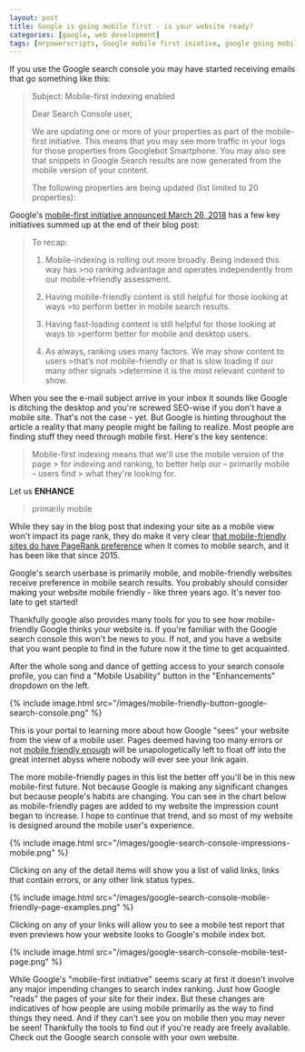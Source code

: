 ```yaml
---
layout: post
title: Google is going mobile first - is your website ready?
categories: [google, web development]
tags: [mrpowerscripts, Google mobile first iniative, google going mobile first, how to make website mobile friendly, is my website mobile friendy, mobile friendly google search console, googl search console mobile friendly]
---
```


If you use the Google search console you may have started receiving emails that go something like this:
>Subject: Mobile-first indexing enabled
>
>Dear Search Console user,
>
>We are updating one or more of your properties as part of the mobile-first initiative. This means that you may see more traffic in your logs for those properties from Googlebot Smartphone. You may also see that snippets in Google Search results are now generated from the mobile version of your content.
>
>The following properties are being updated (list limited to 20 properties):

Google's [mobile-first initiative announced March 26, 2018](https://webmasters.googleblog.com/2018/03/rolling-out-mobile-first-indexing.html) has a few key initiatives summed up at the end of their blog post:

>To recap:
>
>1. Mobile-indexing is rolling out more broadly. Being indexed this way has >no ranking advantage and operates independently from our mobile->friendly assessment.
>
>2. Having mobile-friendly content is still helpful for those looking at ways >to perform better in mobile search results.
>
>3. Having fast-loading content is still helpful for those looking at ways to >perform better for mobile and desktop users.
>
>4. As always, ranking uses many factors. We may show content to users >that’s not mobile-friendly or that is slow loading if our many other signals >determine it is the most relevant content to show.

When you see the e-mail subject arrive in your inbox it sounds like Google is ditching the desktop and you're screwed SEO-wise if you don't have a mobile site. That's not the case - yet. But Google is hinting throughout the article a reality that many people might be failing to realize. Most people are finding stuff they need through mobile first. Here's the key sentence:

> Mobile-first indexing means that we'll use the mobile version of the page > for indexing and ranking, to better help our – primarily mobile – users find > what they're looking for.

Let us __ENHANCE__

> primarily mobile

While they say in the blog post that indexing your site as a mobile view won't impact its page rank, they do make it very clear [that mobile-friendly sites do have PageRank preference](https://webmasters.googleblog.com/2015/04/rolling-out-mobile-friendly-update.html) when it comes to mobile search, and it has been like that since 2015.

Google's search userbase is primarily mobile, and mobile-friendly websites receive preference in mobile search results. You probably should consider making your website mobile friendly - like three years ago. It's never too late to get started!

Thankfully google also provides many tools for you to see how mobile-friendly Google thinks your website is. If you're familiar with the Google search console this won't be news to you. If not, and you have a website that you want people to find in the future now it the time to get acquainted.

After the whole song and dance of getting access to your search console profile, you can find a "Mobile Usability" button in the "Enhancements" dropdown on the left.

{% include image.html src="/images/mobile-friendly-button-google-search-console.png" %}

This is your portal to learning more about how Google "sees" your website from the view of a mobile user. Pages deemed having too many errors or not [mobile friendly enough](https://webmasters.googleblog.com/2015/04/rolling-out-mobile-friendly-update.html) will be unapologetically left to float off into the great internet abyss where nobody will ever see your link again.

The more mobile-friendly pages in this list the better off you'll be in this new mobile-first future. Not because Google is making any significant changes but because people's habits are changing. You can see in the chart below as mobile-friendly pages are added to my website the impression count began to increase. I hope to continue that trend, and so most of my website is designed around the mobile user's experience.

{% include image.html src="/images/google-search-console-impressions-mobile.png" %}

Clicking on any of the detail items will show you a list of valid links, links that contain errors, or any other link status types.

{% include image.html src="/images/google-search-console-mobile-friendly-page-examples.png" %}

Clicking on any of your links will allow you to see a mobile test report that even previews how your website looks to Google's mobile index bot.

{% include image.html src="/images/google-search-console-mobile-test-page.png" %}

While Google's "mobile-first initiative" seems scary at first it doesn't involve any major impending changes to search index ranking. Just how Google "reads" the pages of your site for their index. But these changes are indicatives of how people are using mobile primarily as the way to find things they need. And if they can't see you on mobile then you may never be seen! Thankfully the tools to find out if you're ready are freely available. Check out the Google search console with your own website.
